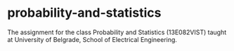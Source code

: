 # probability-and-statistics
The assignment for the class Probability and Statistics (13Е082VIST) taught at University of Belgrade, School of Electrical Engineering. 
